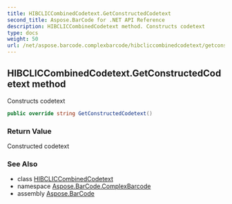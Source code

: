 ```yaml
---
title: HIBCLICCombinedCodetext.GetConstructedCodetext
second_title: Aspose.BarCode for .NET API Reference
description: HIBCLICCombinedCodetext method. Constructs codetext
type: docs
weight: 50
url: /net/aspose.barcode.complexbarcode/hibcliccombinedcodetext/getconstructedcodetext/
---
```

## HIBCLICCombinedCodetext.GetConstructedCodetext method

Constructs codetext

```csharp
public override string GetConstructedCodetext()
```

### Return Value

Constructed codetext

### See Also

* class [HIBCLICCombinedCodetext](../)
* namespace [Aspose.BarCode.ComplexBarcode](../../hibcliccombinedcodetext/)
* assembly [Aspose.BarCode](../../../)


